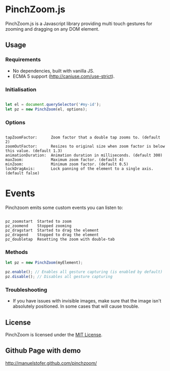 # PinchZoom.js

PinchZoom.js is a Javascript library providing multi touch gestures for zooming and dragging on any DOM element.

## Usage

### Requirements
* No dependencies, built with vanilla JS.
* ECMA 5 support (http://caniuse.com/use-strict).

### Initialisation

```Javascript

let el = document.querySelector('#my-id');
let pz = new PinchZoom(el, options);

```

### Options

```Text

tapZoomFactor:      Zoom factor that a double tap zooms to. (default 2)
zoomOutFactor:      Resizes to original size when zoom factor is below this value. (default 1.3)
animationDuration:  Animation duration in milliseconds. (default 300)
maxZoom:            Maximum zoom factor. (default 4)
minZoom:            Minimum zoom factor. (default 0.5)
lockDragAxis:       Lock panning of the element to a single axis. (default false)
```

# Events

Pinchzoom emits some custom events you can listen to:

```Text

pz_zoomstart  Started to zoom
pz_zoomend    Stopped zooming
pz_dragstart  Started to drag the element
pz_dragend    Stopped to drag the element
pz_doubletap  Resetting the zoom with double-tab

```

### Methods

```Javascript
let pz = new PinchZoom(myElement);

pz.enable(); // Enables all gesture capturing (is enabled by default)
pz.disable(); // Disables all gesture capturing

```

### Troubleshooting

- If you have issues with invisible images, make sure that the image isn't absolutely positioned.
  In some cases that will cause trouble.

## License

PinchZoom is licensed under the [MIT License](http://opensource.org/licenses/MIT).

## Github Page with demo

http://manuelstofer.github.com/pinchzoom/
